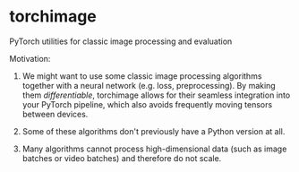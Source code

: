 # torchimage
PyTorch utilities for classic image processing and evaluation

Motivation:

1. We might want to use some classic image processing algorithms
   together with a neural network (e.g. loss, preprocessing).
   By making them *differentiable*, torchimage allows for their
   seamless integration into your PyTorch pipeline, which also
   avoids frequently moving tensors between devices.

2. Some of these algorithms don't previously have a Python
   version at all.
   
3. Many algorithms cannot process high-dimensional data
   (such as image batches or video batches) and therefore do not
   scale.
